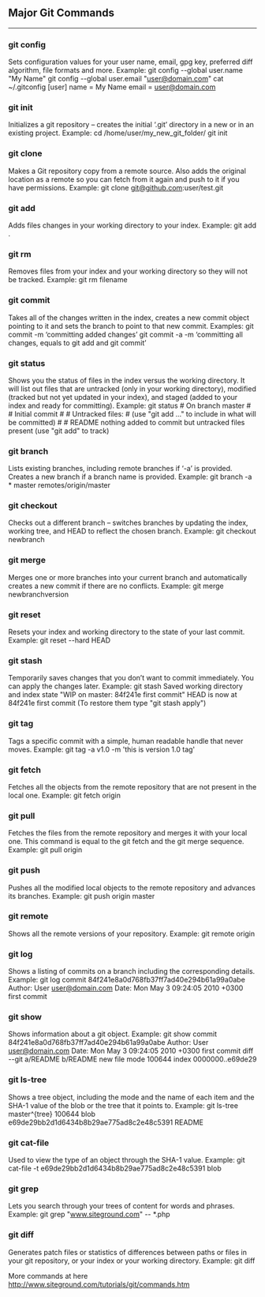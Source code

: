 
## Major Git Commands

-----

### git config

Sets configuration values for your user name, email, gpg key, preferred diff algorithm, file formats and more. Example: git config --global user.name "My Name" git config --global user.email "user@domain.com" cat ~/.gitconfig [user] name = My Name email = user@domain.com

### git init

Initializes a git repository – creates the initial ‘.git’ directory in a new or in an existing project. Example: cd /home/user/my_new_git_folder/ git init

### git clone

Makes a Git repository copy from a remote source. Also adds the original location as a remote so you can fetch from it again and push to it if you have permissions. Example: git clone git@github.com:user/test.git

### git add

Adds files changes in your working directory to your index. Example: git add .

### git rm

Removes files from your index and your working directory so they will not be tracked. Example: git rm filename

### git commit

Takes all of the changes written in the index, creates a new commit object pointing to it and sets the branch to point to that new commit. Examples: git commit -m ‘committing added changes’ git commit -a -m ‘committing all changes, equals to git add and git commit’

### git status

Shows you the status of files in the index versus the working directory. It will list out files that are untracked (only in your working directory), modified (tracked but not yet updated in your index), and staged (added to your index and ready for committing). Example: git status # On branch master # # Initial commit # # Untracked files: # (use "git add <file>..." to include in what will be committed) # # README nothing added to commit but untracked files present (use "git add" to track)

### git branch

Lists existing branches, including remote branches if ‘-a’ is provided. Creates a new branch if a branch name is provided. Example: git branch -a * master remotes/origin/master

### git checkout

Checks out a different branch – switches branches by updating the index, working tree, and HEAD to reflect the chosen branch. Example: git checkout newbranch

### git merge

Merges one or more branches into your current branch and automatically creates a new commit if there are no conflicts. Example: git merge newbranchversion

### git reset

Resets your index and working directory to the state of your last commit. Example: git reset --hard HEAD

### git stash

Temporarily saves changes that you don’t want to commit immediately. You can apply the changes later. Example: git stash Saved working directory and index state "WIP on master: 84f241e first commit" HEAD is now at 84f241e first commit (To restore them type "git stash apply")

### git tag

Tags a specific commit with a simple, human readable handle that never moves. Example: git tag -a v1.0 -m 'this is version 1.0 tag'

### git fetch

Fetches all the objects from the remote repository that are not present in the local one. Example: git fetch origin

### git pull

Fetches the files from the remote repository and merges it with your local one. This command is equal to the git fetch and the git merge sequence. Example: git pull origin

### git push

Pushes all the modified local objects to the remote repository and advances its branches. Example: git push origin master

### git remote

Shows all the remote versions of your repository. Example: git remote origin

### git log

Shows a listing of commits on a branch including the corresponding details. Example: git log commit 84f241e8a0d768fb37ff7ad40e294b61a99a0abe Author: User <user@domain.com> Date: Mon May 3 09:24:05 2010 +0300 first commit

### git show

Shows information about a git object. Example: git show commit 84f241e8a0d768fb37ff7ad40e294b61a99a0abe Author: User <user@domain.com> Date: Mon May 3 09:24:05 2010 +0300 first commit diff --git a/README b/README new file mode 100644 index 0000000..e69de29

### git ls-tree

Shows a tree object, including the mode and the name of each item and the SHA-1 value of the blob or the tree that it points to. Example: git ls-tree master^{tree} 100644 blob e69de29bb2d1d6434b8b29ae775ad8c2e48c5391 README

### git cat-file

Used to view the type of an object through the SHA-1 value. Example: git cat-file -t e69de29bb2d1d6434b8b29ae775ad8c2e48c5391 blob

### git grep

Lets you search through your trees of content for words and phrases. Example: git grep "www.siteground.com" -- *.php

### git diff

Generates patch files or statistics of differences between paths or files in your git repository, or your index or your working directory. Example: git diff


More commands at here <a href="http://www.siteground.com/tutorials/git/commands.htm">http://www.siteground.com/tutorials/git/commands.htm</a>